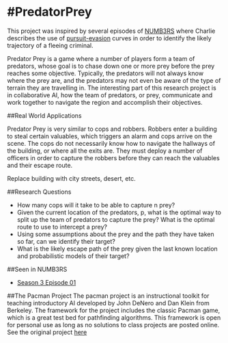 #PredatorPrey
=============

This project was inspired by several episodes of
[NUMB3RS](http://en.wikipedia.org/wiki/Numb3rs) where Charlie describes the
use of [pursuit-evasion](http://en.wikipedia.org/wiki/Pursuit-evasion) curves
in order to identify the likely trajectory of a fleeing criminal.

Predator Prey is a game where a number of players form a team of predators,
whose goal is to chase down one or more prey before the prey reaches some
objective.  Typically, the predators will not always know where the prey are,
and the predators may not even be aware of the type of terrain they are
travelling in.  The interesting part of this research project is in
collaborative AI, how the team of predators, or prey, communicate and work
together to navigate the region and accomplish their objectives.

##Real World Applications

Predator Prey is very similar to cops and robbers.  Robbers enter a building
to steal certain valuables, which triggers an alarm and cops arrive on the scene.
The cops do not necessarily know how to navigate the hallways of the building, or
where all the exits are.  They must deploy a number of officers in order to capture
the robbers before they can reach the valuables and their escape route.

Replace building with city streets, desert, etc.

##Research Questions

* How many cops will it take to be able to capture n prey?
* Given the current location of the predators, p, what is the optimal way
  to split up the team of predators to capture the prey?  What is the optimal
  route to use to intercept a prey?
* Using some assumptions about the prey and the path they have taken so far,
  can we identify their target?
* What is the likely escape path of the prey given the last known location and
  probabilistic models of their target?
 
##Seen in NUMB3RS
* [Season 3 Episode 01](http://en.wikipedia.org/wiki/Spree_\(Numb3rs\))

##The Pacman Project
The pacman project is an instructional toolkit for teaching introductory AI developed
by John DeNero and Dan Klein from Berkeley.  The framework for the project includes
the classic Pacman game, which is a great test bed for pathfinding algorithms.
This framework is open for personal use as long as no solutions to class projects
are posted online.  See the original project
[here](http://www-inst.eecs.berkeley.edu/~cs188/pacman/pacman.html)
